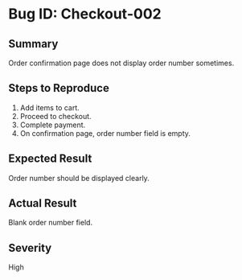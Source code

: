 # Bug ID: Checkout-002

## Summary
Order confirmation page does not display order number sometimes.

## Steps to Reproduce
1. Add items to cart.
2. Proceed to checkout.
3. Complete payment.
4. On confirmation page, order number field is empty.

## Expected Result
Order number should be displayed clearly.

## Actual Result
Blank order number field.

## Severity
High
